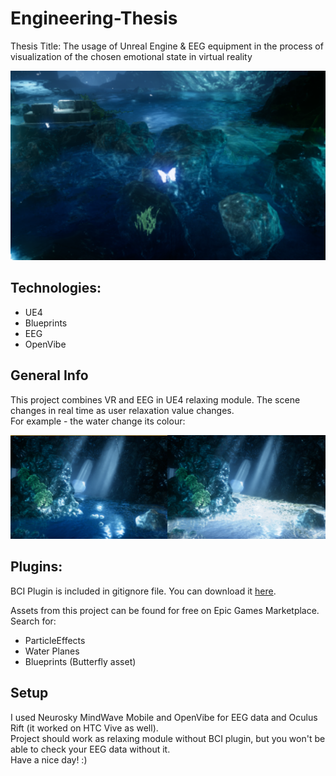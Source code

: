 # Engineering-Thesis

Thesis Title: The usage of Unreal Engine & EEG equipment in the process of
visualization of the chosen emotional state in virtual reality

![Project](./images/inz2.png)

## Technologies:

* UE4
* Blueprints
* EEG
* OpenVibe

## General Info

This project combines VR and EEG in UE4 relaxing module.
The scene changes in real time as user relaxation value changes. <br  >
For example - the water change its colour:

![Water](./images/inz1.png)

## Plugins:

BCI Plugin is included in gitignore file.
You can download it [here](https://www.unrealengine.com/marketplace/braincomputerinterface-ue4plugin).

Assets from this project can be found for free on Epic Games Marketplace. Search for:
* ParticleEffects
* Water Planes
* Blueprints (Butterfly asset)

## Setup

I used Neurosky MindWave Mobile and OpenVibe for EEG data and Oculus Rift (it worked on HTC Vive as well). <br  >
Project should work as relaxing module without BCI plugin, but you won't be able to check your EEG data without it. <br  >
Have a nice day! :)

